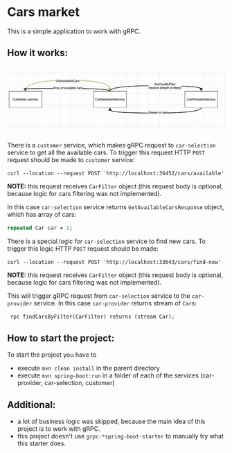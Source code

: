 # Cars market

This is a simple application to work with gRPC.

## How it works:

![Basic-flow](./basic-flow.png)

There is a `customer` service, which makes gRPC request to `car-selection` service to get all the available cars.
To trigger this request HTTP `POST` request should be made to `customer` service:
```shell
curl --location --request POST 'http://localhost:36452/cars/available'
```

**NOTE:** this request receives `CarFilter` object (this request body is optional, because logic for cars filtering was not implemented).

In this case `car-selection` service returns `GetAvailableCarsResponse` object, which has array of cars:
```protobuf
repeated Car car = 1;
```

There is a special logic for `car-selection` service to find new cars. To trigger this logic HTTP `POST` request should be made:
```shell
curl --location --request POST 'http://localhost:33643/cars/find-new'
```
**NOTE:** this request receives `CarFilter` object (this request body is optional, because logic for cars filtering was not implemented).

This will trigger gRPC request from `car-selection` service to the `car-provider` service. 
In this case `car-provider` returns stream of `Car`s:
```protobuf
 rpc findCarsByFilter(CarFilter) returns (stream Car);
```

## How to start the project:
To start the project you have to 
* execute `mvn clean install` in the parent directory
* execute `mvn spring-boot:run` in a folder of each of the services (car-provider, car-selection, customer)

## Additional:
* a lot of business logic was skipped, because the main idea of this project is to work with gRPC.
* this project doesn't use `grpc-*spring-boot-starter` to manually try what this starter does. 